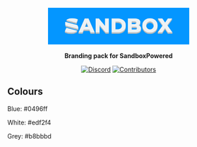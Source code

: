 <p align="center">
    <img src="https://raw.githubusercontent.com/sandboxpowered/branding/main/.github/assets/github.png" width="320" alt="Sandbox Loader">
</p>  

<p align="center">
	<strong>  
		Branding pack for SandboxPowered
	</strong>  
</p>

<p align="center">  
    <a href="https://discord.gg/fTZSX9Y7uz"><img src="https://img.shields.io/discord/752614300413329510.svg?style=for-the-badge&logo=discord&logoColor=white" alt="Discord"/></a>  
    <a href="https://github.com/SandboxPowered/branding/graphs/contributors"><img src="https://img.shields.io/github/contributors/SandboxPowered/branding.svg?style=for-the-badge&logo=github" alt="Contributors"/></a>  
</p>

## Colours

Blue: #0496ff

White: #edf2f4

Grey: #b8bbbd